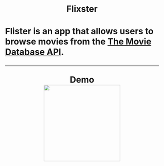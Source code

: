 <h1 align="center"> Flixster <h1>

Flister is an app that allows users to browse movies from the [The Movie Database API](http://docs.themoviedb.apiary.io/#).

---


<p align="center">  Demo<br>
   <img src="flixster.gif" width=250><br>
 </p>
